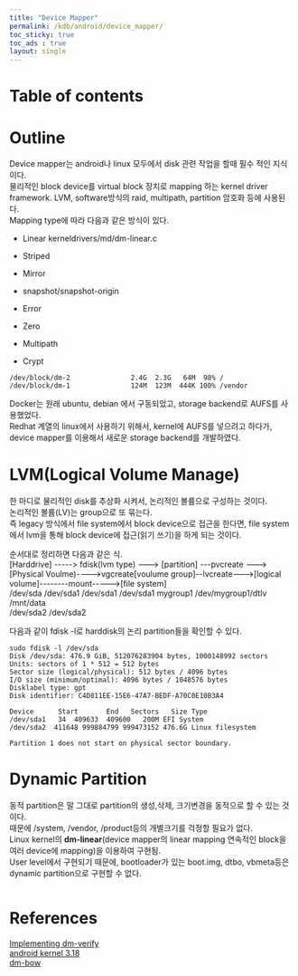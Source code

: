 ```yaml
---
title: "Device Mapper"
permalink: /kdb/android/device_mapper/
toc_sticky: true
toc_ads : true
layout: single
---
```


# Table of contents

# Outline
Device mapper는 android나 linux 모두에서 disk 관련 작업을 할때 필수 적인 지식이다.       
물리적인 block device를 virtual block 장치로 mapping 하는 kernel driver framework. 
LVM, software방식의 raid, multipath, partition 암호화 등에 사용된다.       
Mapping type에 따라 다음과 같은 방식이 있다.      

* Linear
kerneldrivers/md/dm-linear.c      

* Striped
* Mirror
* snapshot/snapshot-origin
* Error
* Zero
* Multipath
* Crypt


```
/dev/block/dm-2               2.4G  2.3G   64M  98% /
/dev/block/dm-1               124M  123M  444K 100% /vendor

```

Docker는 원래 ubuntu, debian 에서 구동되었고, storage backend로 AUFS를 사용했었다.     
Redhat 계열의 linux에서 사용하기 위해서, kernel에 AUFS를 넣으려고 하다가, device mapper를 이용해서 새로운 storage backend를 개발하였다.     

# LVM(Logical Volume Manage)
한 마디로 물리적인 disk를 추상화 시켜서, 논리적인 볼륨으로 구성하는 것이다.       
논리적인 볼륨(LV)는 group으로 또 묶는다.     
즉 legacy 방식에서 file system에서 block device으로 접근을 한다면, file system에서 lvm을 통해 block device에 접근(읽기 쓰기)을 하게 되는 것이다.       

순서대로 정리하면 다음과 같은 식.       
[Harddrive] -----> fdisk(lvm type) ---> [partition]  ---pvcreate ---> [Physical Voulme)---->vgcreate[voulume group]--lvcreate--->[logical volume]--------mount----->[file system]         
/dev/sda              /dev/sda1               /dev/sda1                          /dev/sda1                    mygroup1                                             /dev/mygroup1/dtlv                      /mnt/data          
                                                          /dev/sda2                          /dev/sda2

다음과 같이 fdisk -l로 harddisk의 논리 partition들을 확인할 수 있다.      
```
sudo fdisk -l /dev/sda    
Disk /dev/sda: 476.9 GiB, 512076283904 bytes, 1000148992 sectors
Units: sectors of 1 * 512 = 512 bytes
Sector size (logical/physical): 512 bytes / 4096 bytes
I/O size (minimum/optimal): 4096 bytes / 1048576 bytes
Disklabel type: gpt
Disk identifier: C4D811EE-15E6-47A7-BEDF-A70C0E10B3A4

Device  	Start   	End   Sectors   Size Type
/dev/sda1  	34	409633	409600   200M EFI System
/dev/sda2  411648 999884799 999473152 476.6G Linux filesystem

Partition 1 does not start on physical sector boundary.
```

# Dynamic Partition
동적 partition은 말 그대로 partition의 생성,삭제, 크기변경을 동적으로 할 수 있는 것이다.   
때문에 /system, /vendor, /product등의 개별크기를 걱정할 필요가 없다.   
Linux kernel의 **dm-linear**(device mapper의 linear mapping 연속적인 block을 여러 device에 mapping)을 이용하여 구현됨.  
User level에서 구현되기 때문에, bootloader가 있는 boot.img, dtbo, vbmeta등은 dynamic partition으로 구현할 수 없다.   

```
```


# References
[Implementing dm-verify](https://source.android.com/security/verifiedboot/dm-verity)      
[android kernel 3.18](https://android.googlesource.com/kernel/common/+/android-3.18/Documentation/device-mapper/)       
[dm-bow](https://android.googlesource.com/kernel/common/+/refs/heads/android-5.4-stable/Documentation/device-mapper/dm-bow.txt)         

